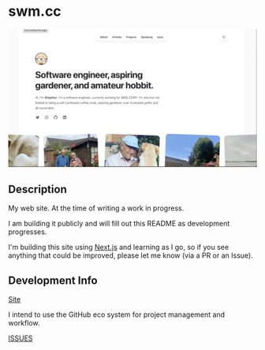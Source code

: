 # swm.cc

![Site](assets/site.png "Site")

## Description

My web site. At the time of writing a work in progress.

I am building it publicly and will fill out this README as development
progresses.

I'm building this site using [Next.js](https://nextjs.org/) and learning as I go, so if you see anything that could be improved, please let me know (via a PR or an Issue).


## Development Info

[Site](https://swmcc.vercel.app/)

I intend to use the GitHub eco system for project management and workflow.

[ISSUES](https://github.com/swmcc/swm.cc/issues)
